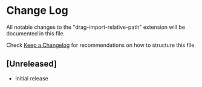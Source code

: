 # Change Log

All notable changes to the "drag-import-relative-path" extension will be documented in this file.

Check [Keep a Changelog](http://keepachangelog.com/) for recommendations on how to structure this file.

## [Unreleased]

- Initial release